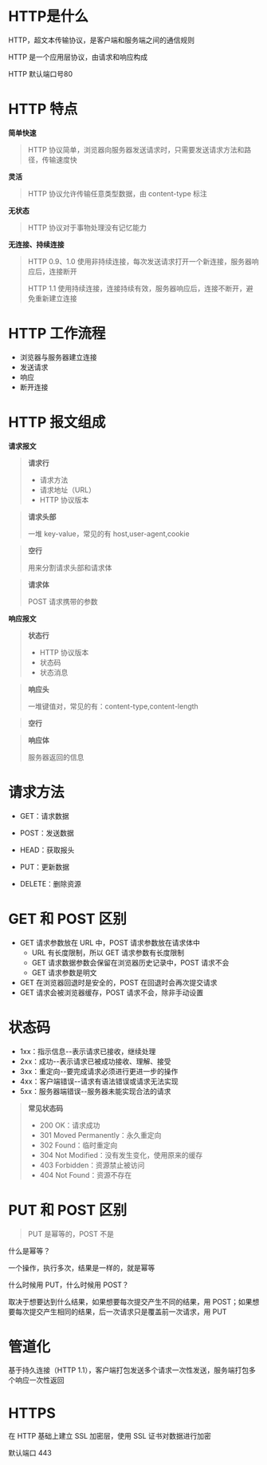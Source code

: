 # HTTP是什么

HTTP，超文本传输协议，是客户端和服务端之间的通信规则

HTTP 是一个应用层协议，由请求和响应构成

HTTP 默认端口号80

# HTTP 特点

**简单快速**

> HTTP 协议简单，浏览器向服务器发送请求时，只需要发送请求方法和路径，传输速度快

**灵活**

> HTTP 协议允许传输任意类型数据，由 content-type 标注

**无状态**

> HTTP 协议对于事物处理没有记忆能力

**无连接、持续连接**

> HTTP 0.9、1.0 使用非持续连接，每次发送请求打开一个新连接，服务器响应后，连接断开
>
> HTTP 1.1 使用持续连接，连接持续有效，服务器响应后，连接不断开，避免重新建立连接

# HTTP 工作流程

- 浏览器与服务器建立连接
- 发送请求
- 响应
- 断开连接

# HTTP 报文组成

**请求报文**

> **请求行**
>
> - 请求方法
> - 请求地址（URL）
> - HTTP 协议版本

> **请求头部**
>
> 一堆 key-value，常见的有 host,user-agent,cookie

> **空行**
>
> 用来分割请求头部和请求体

> **请求体**
>
> POST 请求携带的参数

**响应报文**

> **状态行**
>
> - HTTP 协议版本
> - 状态码
> - 状态消息

> **响应头**
>
> 一堆键值对，常见的有：content-type,content-length

> **空行**

> **响应体**
>
> 服务器返回的信息

# 请求方法

- GET：请求数据
- POST：发送数据



- HEAD：获取报头
- PUT：更新数据
- DELETE：删除资源

# GET 和 POST 区别

- GET 请求参数放在 URL 中，POST 请求参数放在请求体中
  - URL 有长度限制，所以 GET 请求参数有长度限制
  - GET 请求数据参数会保留在浏览器历史记录中，POST 请求不会
  - GET 请求参数是明文
- GET 在浏览器回退时是安全的，POST 在回退时会再次提交请求
- GET 请求会被浏览器缓存，POST 请求不会，除非手动设置

# 状态码

- 1xx：指示信息--表示请求已接收，继续处理
- 2xx：成功--表示请求已被成功接收、理解、接受
- 3xx：重定向--要完成请求必须进行更进一步的操作
- 4xx：客户端错误--请求有语法错误或请求无法实现
- 5xx：服务器端错误--服务器未能实现合法的请求

> **常见状态码**
>
> - 200 OK：请求成功
> - 301 Moved Permanently：永久重定向
> - 302 Found：临时重定向
> - 304 Not Modified：没有发生变化，使用原来的缓存
> - 403 Forbidden：资源禁止被访问
> - 404 Not Found：资源不存在

# PUT 和 POST 区别

> PUT 是幂等的，POST 不是

什么是幂等？

一个操作，执行多次，结果是一样的，就是幂等

什么时候用 PUT，什么时候用 POST？

取决于想要达到什么结果，如果想要每次提交产生不同的结果，用 POST；如果想要每次提交产生相同的结果，后一次请求只是覆盖前一次请求，用 PUT

# 管道化

基于持久连接（HTTP 1.1），客户端打包发送多个请求一次性发送，服务端打包多个响应一次性返回

# HTTPS

在 HTTP 基础上建立 SSL 加密层，使用 SSL 证书对数据进行加密

默认端口 443

